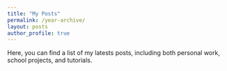 ```yaml
---
title: "My Posts"
permalink: /year-archive/
layout: posts
author_profile: true
---
```


Here, you can find a list of my latests posts, including both personal work, school projects, and tutorials.